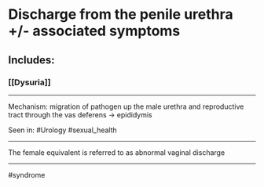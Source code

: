 # Discharge from the penile urethra +/- associated symptoms
## Includes: 
### [[Dysuria]]

---

Mechanism: migration of pathogen up the male urethra and reproductive tract through the vas deferens → epididymis

Seen in: #Urology #sexual_health

---

The female equivalent is referred to as abnormal vaginal discharge


---
#syndrome 
